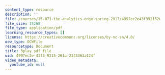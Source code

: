 ```yaml
---
content_type: resource
description: ''
file: /courses/15-071-the-analytics-edge-spring-2017/4997ec2e43f39215261a2143363a124f_j9sl8e7wLnc.pdf
file_size: 15268
file_type: application/pdf
learning_resource_types: []
license: https://creativecommons.org/licenses/by-nc-sa/4.0/
ocw_type: OCWFile
resourcetype: Document
title: 3play pdf file
uid: 4997ec2e-43f3-9215-261a-2143363a124f
video_metadata:
  youtube_id: null
---
```

